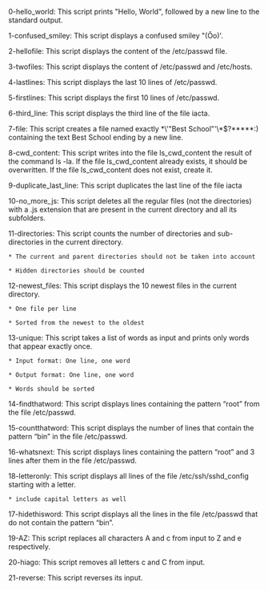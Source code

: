 0-hello_world: This script prints "Hello, World", followed by a new line to the standard output.

1-confused_smiley: This script displays a confused smiley "(Ôo)'.

2-hellofile: This script displays the content of the /etc/passwd file.

3-twofiles: This script displays the content of /etc/passwd and /etc/hosts.

4-lastlines: This script displays the last 10 lines of /etc/passwd.

5-firstlines: This script displays the first 10 lines of /etc/passwd.

6-third_line: This script displays the third line of the file iacta.

7-file: This script creates a file named exactly \*\\'"Best School"\'\\*$\?\*\*\*\*\*:) containing the text Best School ending by a new line.

8-cwd_content: This script writes into the file ls_cwd_content the result of the command ls -la. If the file ls_cwd_content already exists, it should be overwritten. If the file ls_cwd_content does not exist, create it.

9-duplicate_last_line: This script duplicates the last line of the file iacta

10-no_more_js: This script deletes all the regular files (not the directories) with a .js extension that are present in the current directory and all its subfolders.

11-directories: This script counts the number of directories and sub-directories in the current directory.

	* The current and parent directories should not be taken into account

	* Hidden directories should be counted

12-newest_files: This script displays the 10 newest files in the current directory.

	* One file per line
	
	* Sorted from the newest to the oldest

13-unique: This script takes a list of words as input and prints only words that appear exactly once.

	* Input format: One line, one word
	
	* Output format: One line, one word

	* Words should be sorted

14-findthatword: This script displays lines containing the pattern “root” from the file /etc/passwd.

15-countthatword: This script displays the number of lines that contain the pattern “bin” in the file /etc/passwd.

16-whatsnext: This script displays lines containing the pattern “root” and 3 lines after them in the file /etc/passwd.

18-letteronly: This script displays all lines of the file /etc/ssh/sshd_config starting with a letter.

	* include capital letters as well

17-hidethisword: This script displays all the lines in the file /etc/passwd that do not contain the pattern “bin”.

19-AZ: This script replaces all characters A and c from input to Z and e respectively.

20-hiago: This script removes all letters c and C from input.

21-reverse: This script reverses its input.
